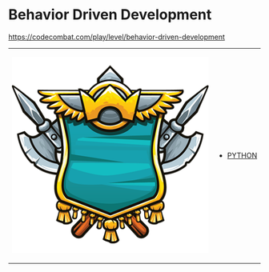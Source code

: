 # Behavior Driven Development

https://codecombat.com/play/level/behavior-driven-development
<table>
<tr>
<td>

![Hero Picture](hero.png?raw=true "Hero Picture")

</td>
<td>
<ul>
<li>

[PYTHON](BehaviorDrivenDevelopment.py)

</li>
</td>
</tr>
<table>
